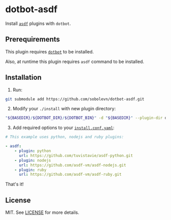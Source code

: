 # dotbot-asdf

Install [`asdf`](https://github.com/asdf-vm/asdf) plugins with `dotbot`.


## Prerequirements

This plugin requires [`dotbot`](https://github.com/anishathalye/dotbot/) to be installed.

Also, at runtime this plugin requires `asdf` command to be installed.


## Installation

1. Run:

```bash
git submodule add https://github.com/sobolevn/dotbot-asdf.git
```

2. Modify your `./install` with new plugin directory:

```bash
"${BASEDIR}/${DOTBOT_DIR}/${DOTBOT_BIN}" -d "${BASEDIR}" --plugin-dir dotbot-asdf -c "${CONFIG}" "${@}"
```

3. Add required options to your [`install.conf.yaml`](/example.yaml):

```yaml
# This example uses python, nodejs and ruby plugins:

- asdf:
    - plugin: python
      url: https://github.com/tuvistavie/asdf-python.git
    - plugin: nodejs
      url: https://github.com/asdf-vm/asdf-nodejs.git
    - plugin: ruby
      url: https://github.com/asdf-vm/asdf-ruby.git
```

That's it!


## License

MIT. See [LICENSE](/LICENSE) for more details.
